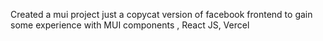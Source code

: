 Created a mui project just a copycat version of facebook frontend to gain some experience with MUI components , React JS, Vercel
